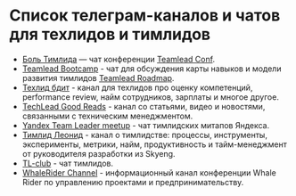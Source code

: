 # Список телеграм-каналов и чатов для техлидов и тимлидов
* [Боль Тимлида](https://t.me/TeamLeadTalks) — чат конференции [Teamlead Conf](http://teamleadconf.ru/).
* [Teamlead Bootcamp](https://t.me/tlbootcamp) - чат для обсуждения карты навыков и модели развития тимлидов [Teamlead Roadmap](https://github.com/tlbootcamp/tlroadmap).
* [Техлид бдит](https://t.me/skillsmatrix) - канал для техлидов про оценку компетенций, performance review, найм сотрудников, зарплаты и многое другое.
* [TechLead Good Reads](https://t.me/leadgr) - канал со статьями, видео и новостями, связанными с техническим менеджментом.
* [Yandex Team Leader meetup](https://t.me/yandex_tl) - чат тимлидских митапов Яндекса.
* [Тимлид Леонид](https://t.me/teamleadleonid) - канал о тимлидстве: процессы, инструменты, эксперименты, метрики, найм, продуктивность и тайм-менеджмент от руководителя разработки из Skyeng.
* [TL-club](https://t.me/tlclub) - чат тимлидов.
* [WhaleRider Channel](https://t.me/WhaleRiderChannel) - информационный канал конференции Whale Rider по управлению проектами и предпринимательству.
